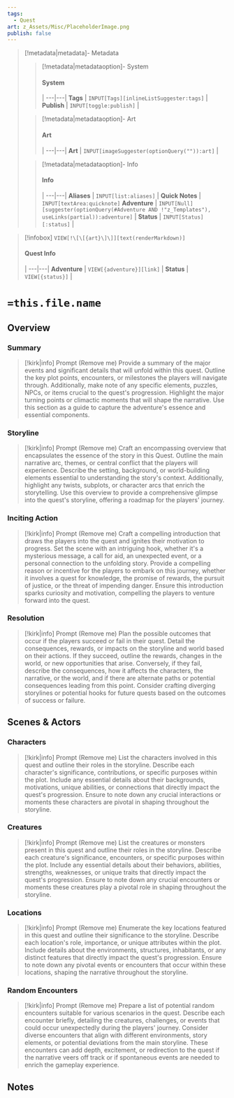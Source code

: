 ```yaml
---
tags:
  - Quest
art: z_Assets/Misc/PlaceholderImage.png
publish: false
---
```


> [!metadata|metadata]- Metadata 
>> [!metadata|metadataoption]- System
>> #### System
>>  |
>> ---|---|
> **Tags** | `INPUT[Tags][inlineListSuggester:tags]` |
> **Publish** | `INPUT[toggle:publish]` |
>
>> [!metadata|metadataoption]- Art
>> #### Art
>>  |
>> ---|---|
>> **Art** | `INPUT[imageSuggester(optionQuery("")):art]` |
>
>> [!metadata|metadataoption]- Info
>> #### Info
>>  |
>> ---|---|
>> **Aliases** | `INPUT[list:aliases]` |
>> **Quick Notes** |  `INPUT[textArea:quicknote]`
>> **Adventure** | `INPUT[Null][suggester(optionQuery(#Adventure AND !"z_Templates"), useLinks(partial)):adventure]` |
>> **Status** | `INPUT[Status][:status]` |

> [!infobox]
> `VIEW[!\[\[{art}\]\]][text(renderMarkdown)]`
> #### Quest Info
>  |
> ---|---|
> **Adventure** | `VIEW[{adventure}][link]` |
> **Status** | `VIEW[{status}]` |

# **`=this.file.name`**

## Overview
### Summary

> [!kirk|info] Prompt (Remove me)
> Provide a summary of the major events and significant details that will unfold within this quest. Outline the key plot points, encounters, or milestones the players will navigate through. Additionally, make note of any specific elements, puzzles, NPCs, or items crucial to the quest's progression. Highlight the major turning points or climactic moments that will shape the narrative. Use this section as a guide to capture the adventure's essence and essential components.

### Storyline

> [!kirk|info] Prompt (Remove me)
> Craft an encompassing overview that encapsulates the essence of the story in this Quest. Outline the main narrative arc, themes, or central conflict that the players will experience. Describe the setting, background, or world-building elements essential to understanding the story's context. Additionally, highlight any twists, subplots, or character arcs that enrich the storytelling. Use this overview to provide a comprehensive glimpse into the quest's storyline, offering a roadmap for the players' journey.

### Inciting Action

> [!kirk|info] Prompt (Remove me)
> Craft a compelling introduction that draws the players into the quest and ignites their motivation to progress. Set the scene with an intriguing hook, whether it's a mysterious message, a call for aid, an unexpected event, or a personal connection to the unfolding story. Provide a compelling reason or incentive for the players to embark on this journey, whether it involves a quest for knowledge, the promise of rewards, the pursuit of justice, or the threat of impending danger. Ensure this introduction sparks curiosity and motivation, compelling the players to venture forward into the quest.

### Resolution

> [!kirk|info] Prompt (Remove me)
> Plan the possible outcomes that occur if the players succeed or fail in their quest. Detail the consequences, rewards, or impacts on the storyline and world based on their actions. If they succeed, outline the rewards, changes in the world, or new opportunities that arise. Conversely, if they fail, describe the consequences, how it affects the characters, the narrative, or the world, and if there are alternate paths or potential consequences leading from this point. Consider crafting diverging storylines or potential hooks for future quests based on the outcomes of success or failure.

## Scenes & Actors
### Characters

> [!kirk|info] Prompt (Remove me)
> List the characters involved in this quest and outline their roles in the storyline. Describe each character's significance, contributions, or specific purposes within the plot. Include any essential details about their backgrounds, motivations, unique abilities, or connections that directly impact the quest's progression. Ensure to note down any crucial interactions or moments these characters are pivotal in shaping throughout the storyline.

### Creatures

> [!kirk|info] Prompt (Remove me)
> List the creatures or monsters present in this quest and outline their roles in the storyline. Describe each creature's significance, encounters, or specific purposes within the plot. Include any essential details about their behaviors, abilities, strengths, weaknesses, or unique traits that directly impact the quest's progression. Ensure to note down any crucial encounters or moments these creatures play a pivotal role in shaping throughout the storyline.

### Locations

> [!kirk|info] Prompt (Remove me)
> Enumerate the key locations featured in this quest and outline their significance to the storyline. Describe each location's role, importance, or unique attributes within the plot. Include details about the environments, structures, inhabitants, or any distinct features that directly impact the quest's progression. Ensure to note down any pivotal events or encounters that occur within these locations, shaping the narrative throughout the storyline.

### Random Encounters

> [!kirk|info] Prompt (Remove me)
> Prepare a list of potential random encounters suitable for various scenarios in the quest. Describe each encounter briefly, detailing the creatures, challenges, or events that could occur unexpectedly during the players' journey. Consider diverse encounters that align with different environments, story elements, or potential deviations from the main storyline. These encounters can add depth, excitement, or redirection to the quest if the narrative veers off track or if spontaneous events are needed to enrich the gameplay experience.

## Notes